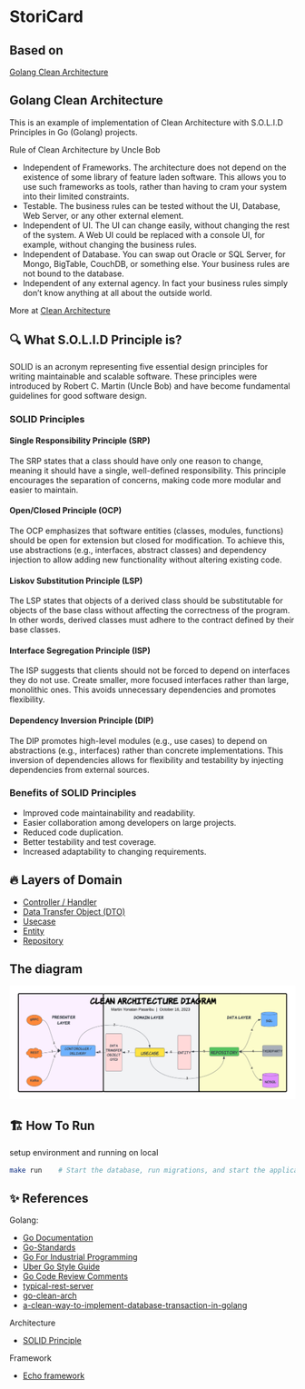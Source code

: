 # StoriCard

## Based on

[Golang Clean Architecture](https://github.com/DoWithLogic/golang-clean-architecture)

## Golang Clean Architecture

This is an example of implementation of Clean Architecture with S.O.L.I.D Principles in Go (Golang) projects.

Rule of Clean Architecture by Uncle Bob

- Independent of Frameworks. The architecture does not depend on the existence of some library of feature laden software. This allows you to use such frameworks as tools, rather than having to cram your system into their limited constraints.
- Testable. The business rules can be tested without the UI, Database, Web Server, or any other external element.
- Independent of UI. The UI can change easily, without changing the rest of the system. A Web UI could be replaced with a console UI, for example, without changing the business rules.
- Independent of Database. You can swap out Oracle or SQL Server, for Mongo, BigTable, CouchDB, or something else. Your business rules are not bound to the database.
- Independent of any external agency. In fact your business rules simply don’t know anything at all about the outside world.

More at [Clean Architecture](https://blog.cleancoder.com/uncle-bob/2011/11/22/Clean-Architecture.html)

## 🔍 What S.O.L.I.D Principle is?

SOLID is an acronym representing five essential design principles for writing maintainable and scalable software. These principles were introduced by Robert C. Martin (Uncle Bob) and have become fundamental guidelines for good software design.

### SOLID Principles

#### Single Responsibility Principle (SRP)

The SRP states that a class should have only one reason to change, meaning it should have a single, well-defined responsibility. This principle encourages the separation of concerns, making code more modular and easier to maintain.

#### Open/Closed Principle (OCP)

The OCP emphasizes that software entities (classes, modules, functions) should be open for extension but closed for modification. To achieve this, use abstractions (e.g., interfaces, abstract classes) and dependency injection to allow adding new functionality without altering existing code.

#### Liskov Substitution Principle (LSP)

The LSP states that objects of a derived class should be substitutable for objects of the base class without affecting the correctness of the program. In other words, derived classes must adhere to the contract defined by their base classes.

#### Interface Segregation Principle (ISP)

The ISP suggests that clients should not be forced to depend on interfaces they do not use. Create smaller, more focused interfaces rather than large, monolithic ones. This avoids unnecessary dependencies and promotes flexibility.

#### Dependency Inversion Principle (DIP)

The DIP promotes high-level modules (e.g., use cases) to depend on abstractions (e.g., interfaces) rather than concrete implementations. This inversion of dependencies allows for flexibility and testability by injecting dependencies from external sources.

### Benefits of SOLID Principles

- Improved code maintainability and readability.
- Easier collaboration among developers on large projects.
- Reduced code duplication.
- Better testability and test coverage.
- Increased adaptability to changing requirements.

## 🔥 Layers of Domain

- [Controller / Handler](https://github.com/joaltoroc/storicard/tree/main/internal/transaction/handler/v1)
- [Data Transfer Object (DTO)](https://github.com/joaltoroc/storicard/tree/main/internal/transaction/dtos)
- [Usecase](https://github.com/joaltoroc/storicard/tree/main/internal/transaction/usecase)
- [Entity](https://github.com/joaltoroc/storicard/tree/main/internal/transaction/entities)
- [Repository](https://github.com/joaltoroc/storicard/tree/main/internal/transaction/repository)

## The diagram

![golang clean architecture](docs/clean-architecture.png)

## 🏗️ How To Run

setup environment and running on local

```bash
make run    # Start the database, run migrations, and start the application locally
```

## ✨ References

Golang:

- [Go Documentation](https://golang.org/doc/)
- [Go-Standards](https://github.com/golang-standards/project-layout)
- [Go For Industrial Programming](https://peter.bourgon.org/go-for-industrial-programming/)
- [Uber Go Style Guide](https://github.com/uber-go/guide)
- [Go Code Review Comments](https://github.com/golang/go/wiki/CodeReviewComments)
- [typical-rest-server](https://github.com/typical-go/typical-rest-server/)
- [go-clean-arch](https://github.com/bxcodec/go-clean-arch)
- [a-clean-way-to-implement-database-transaction-in-golang](https://dev.to/techschoolguru/a-clean-way-to-implement-database-transaction-in-golang-2ba)

Architecture

- [SOLID Principle](https://en.wikipedia.org/wiki/SOLID)

Framework

- [Echo framework](https://echo.labstack.com/)
